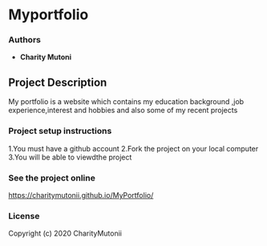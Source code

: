 # Myportfolio

### Authors
* **Charity Mutoni** 

## Project Description
My portfolio is a website which contains my education background ,job experience,interest and hobbies and also some of my recent projects
 
 
### Project setup instructions
 1.You must have a github account
 2.Fork the project on your local computer 
 3.You will be able to viewdthe project
### See the  project online
https://charitymutonii.github.io/MyPortfolio/

### License
Copyright (c) 2020 CharityMutonii

